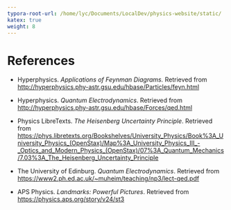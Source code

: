 ```yaml
---
typora-root-url: /home/lyc/Documents/LocalDev/physics-website/static/
katex: true
weight: 8
---
```


# References



- Hyperphysics. _Applications of Feynman Diagrams._ Retrieved from http://hyperphysics.phy-astr.gsu.edu/hbase/Particles/feyn.html

  

- Hyperphysics. _Quantum Electrodynamics_. Retrieved from http://hyperphysics.phy-astr.gsu.edu/hbase/Forces/qed.html

  

- Physics LibreTexts. _The Heisenberg Uncertainty Principle_. Retrieved from https://phys.libretexts.org/Bookshelves/University_Physics/Book%3A_University_Physics_(OpenStax)/Map%3A_University_Physics_III_-_Optics_and_Modern_Physics_(OpenStax)/07%3A_Quantum_Mechanics/7.03%3A_The_Heisenberg_Uncertainty_Principle

  

- The University of Edinburg. _Quantum Electrodynamics_. Retrieved from https://www2.ph.ed.ac.uk/~muheim/teaching/np3/lect-qed.pdf

  

- APS Physics. _*Landmarks*: Powerful Pictures_. Retrieved from https://physics.aps.org/story/v24/st3

  
